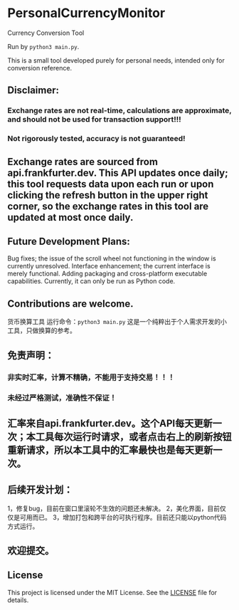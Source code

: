 # PersonalCurrencyMonitor
Currency Conversion Tool

Run by `python3 main.py`.

This is a small tool developed purely for personal needs, intended only for conversion reference.

## Disclaimer:

### Exchange rates are not real-time, calculations are approximate, and should not be used for transaction support!!!
### Not rigorously tested, accuracy is not guaranteed!
## Exchange rates are sourced from api.frankfurter.dev. This API updates once daily; this tool requests data upon each run or upon clicking the refresh button in the upper right corner, so the exchange rates in this tool are updated at most once daily.

## Future Development Plans:
Bug fixes; the issue of the scroll wheel not functioning in the window is currently unresolved.
Interface enhancement; the current interface is merely functional.
Adding packaging and cross-platform executable capabilities. Currently, it can only be run as Python code.
## Contributions are welcome.

货币换算工具
运行命令：`python3 main.py`
这是一个纯粹出于个人需求开发的小工具，只做换算的参考。
## 免责声明：
### 非实时汇率，计算不精确，不能用于支持交易！！！
### 未经过严格测试，准确性不保证！
## 汇率来自api.frankfurter.dev。这个API每天更新一次；本工具每次运行时请求，或者点击右上的刷新按钮重新请求，所以本工具中的汇率最快也是每天更新一次。
## 后续开发计划：
1，修复bug，目前在窗口里滚轮不生效的问题还未解决。
2，美化界面，目前仅仅是可用而已。
3，增加打包和跨平台的可执行程序。目前还只能以python代码方式运行。
## 欢迎提交。
## License
This project is licensed under the MIT License. See the [LICENSE](LICENSE) file for details.